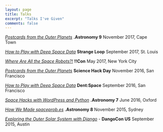 ```yaml
---
layout: page
title: Talks
excerpt: "Talks I've Given"
comments: false
---
```

<a href = "https://speakerdeck.com/basilleaf/postcards-from-the-outer-planets-1"><i>Postcards from the Outer Planets</i></a> <strong>.Astronomy 9</strong> November 2017, Cape Town

<a href = "https://speakerdeck.com/basilleaf/how-to-play-with-deep-space-data-1"><i>How to Play with Deep Space Data</i></a> <strong>Strange Loop</strong> September 2017, St. Louis

<a href = "https://speakerdeck.com/basilleaf/where-are-all-the-space-robots"><i>
Where Are All the Space Robots?!</i></a> <strong>!!Con</strong> May 2017, New York City

<a href = "https://speakerdeck.com/basilleaf/postcards-from-the-outer-planets"><i>
Postcards from the Outer Planets</i></a> <strong>Science Hack Day</strong> November 2016, San Francisco

<a href = "https://speakerdeck.com/basilleaf/how-to-play-with-deep-space-data"><i>How to Play with Deep Space Data</i></a> <strong>Dent:Space</strong> September 2016, San Francisco

<a href = "https://speakerdeck.com/basilleaf/space-hacks-with-wordpress-and-python"><i>Space Hacks with WordPress and Python</i></a> <strong>.Astronomy 7</strong> June 2016, Oxford

<a href = "https://speakerdeck.com/basilleaf/how-we-made-spaceprob-dot-es"><i>How We Made spaceprob.es</i></a> <strong>.Astronomy 8</strong> November 2015, Sydney

<a href = "https://speakerdeck.com/basilleaf/exploring-the-outer-solar-system-with-django"><i>Exploring the Outer Solar System with Django</i></a> -
<strong>DangoCon US</strong> September 2015, Austin
